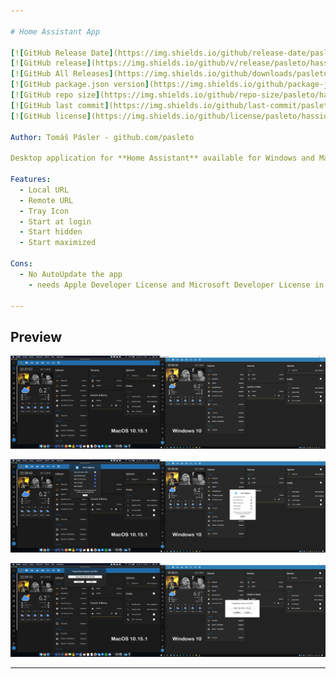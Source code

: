 ```yaml
---

# Home Assistant App

[![GitHub Release Date](https://img.shields.io/github/release-date/pasleto/hassio-app)](https://github.com/pasleto/hassio-app/releases/tag/v0.2.3)
[![GitHub release](https://img.shields.io/github/v/release/pasleto/hassio-app.svg)](https://github.com/pasleto/hassio-app/releases/latest)
[![GitHub All Releases](https://img.shields.io/github/downloads/pasleto/hassio-app/total)](https://github.com/pasleto/hassio-app/releases/latest)
[![GitHub package.json version](https://img.shields.io/github/package-json/v/pasleto/hassio-app)](https://github.com/pasleto/hassio-app/)
[![GitHub repo size](https://img.shields.io/github/repo-size/pasleto/hassio-app)](https://github.com/pasleto/hassio-app/)
[![GitHub last commit](https://img.shields.io/github/last-commit/pasleto/hassio-app.svg)](https://github.com/pasleto/hassio-app/commits)
[![GitHub license](https://img.shields.io/github/license/pasleto/hassio-app)](https://github.com/pasleto/hassio-app/blob/master/LICENSE.md)

Author: Tomáš Pásler - github.com/pasleto

Desktop application for **Home Assistant** available for Windows and MacOS.

Features:
  - Local URL
  - Remote URL
  - Tray Icon
  - Start at login
  - Start hidden
  - Start maximized

Cons:
  - No AutoUpdate the app
    - needs Apple Developer License and Microsoft Developer License in order to work

---
```


## Preview

![](/screenshots/Preview1.png)

![](/screenshots/Preview2.png)

![](/screenshots/Preview3.png)

---
